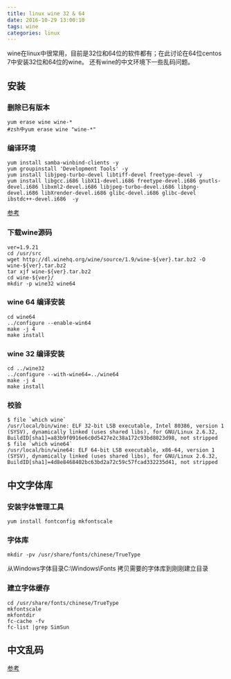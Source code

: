 ```yaml
---
title: linux wine 32 & 64
date: 2016-10-29 13:00:10
tags: wine
categories: linux
---
```

  wine在linux中很常用，目前是32位和64位的软件都有；在此讨论在64位centos 7中安装32位和64位的wine。
还有wine的中文环境下一些乱码问题。

<!-- more -->

## 安装
### 删除已有版本
    yum erase wine wine-*
    #zsh中yum erase wine "wine-*"

### 编译环境
    yum install samba-winbind-clients -y
    yum groupinstall 'Development Tools' -y
    yum install libjpeg-turbo-devel libtiff-devel freetype-devel -y
    yum install libgcc.i686 libX11-devel.i686 freetype-devel.i686 gnutls-devel.i686 libxml2-devel.i686 libjpeg-turbo-devel.i686 libpng-devel.i686 libXrender-devel.i686 glibc-devel.i686 glibc-devel ibstdc++-devel.i686  -y 
[参考](http://www.cyberciti.biz/tips/compile-32bit-application-using-gcc-64-bit-linux.html)

### 下载wine源码
    ver=1.9.21
    cd /usr/src
    wget http://dl.winehq.org/wine/source/1.9/wine-${ver}.tar.bz2 -O wine-${ver}.tar.bz2
    tar xjf wine-${ver}.tar.bz2
    cd wine-${ver}/
    mkdir -p wine32 wine64
### wine 64 编译安装
    cd wine64
    ../configure --enable-win64
    make -j 4
    make install

### wine 32 编译安装
    cd ../wine32
    ../configure --with-wine64=../wine64
    make -j 4
    make install

### 校验
    $ file `which wine`
    /usr/local/bin/wine: ELF 32-bit LSB executable, Intel 80386, version 1 (SYSV), dynamically linked (uses shared libs), for GNU/Linux 2.6.32, BuildID[sha1]=a83b9f0916e6c0d5427e2c38a172c93bd8023d98, not stripped
    $ file `which wine64`
    /usr/local/bin/wine64: ELF 64-bit LSB executable, x86-64, version 1 (SYSV), dynamically linked (uses shared libs), for GNU/Linux 2.6.32, BuildID[sha1]=4d8e8468402bc63bd2a72c59c57fcad332235d41, not stripped

## 中文字体库
### 安装字体管理工具
    yum install fontconfig mkfontscale
### 字体库
    mkdir -pv /usr/share/fonts/chinese/TrueType
从Windows字体目录C:\Windows\Fonts 拷贝需要的字体库到刚刚建立目录

### 建立字体缓存
    cd /usr/share/fonts/chinese/TrueType
    mkfontscale
    mkfontdir
    fc-cache -fv
    fc-list |grep SimSun
## 中文乱码
[参考](www.oschina.net/question/12_2853)
 


